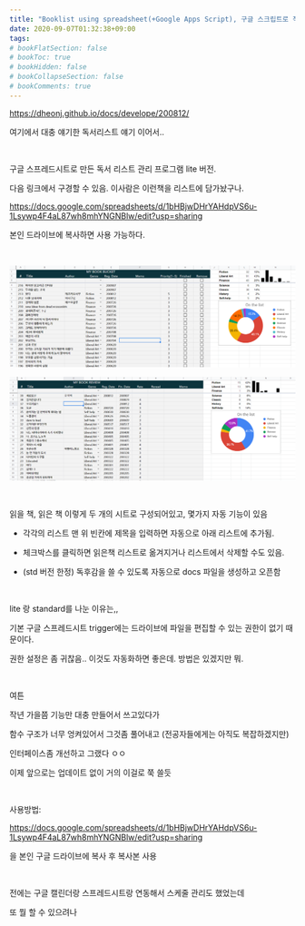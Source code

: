 ```yaml
---
title: "Booklist using spreadsheet(+Google Apps Script), 구글 스크립트로 작성한 북리스트 자동 관리 프로그램"
date: 2020-09-07T01:32:38+09:00
tags:
# bookFlatSection: false
# bookToc: true
# bookHidden: false
# bookCollapseSection: false
# bookComments: true
---
```


https://dheonj.github.io/docs/develope/200812/

여기에서 대충 얘기한 독서리스트 얘기 이어서.. 

<br/>

구글 스프레드시트로 만든 독서 리스트 관리 프로그램 lite 버전.

다음 링크에서 구경할 수 있음. 이사람은 이런책을 리스트에 담가놨구나.

https://docs.google.com/spreadsheets/d/1bHBjwDHrYAHdpVS6u-1Lsywp4F4aL87wh8mhYNGNBlw/edit?usp=sharing

본인 드라이브에 복사하면 사용 가능하다.

  <br/>

![200907_1](/image/200907_1.png)

![200907_2](/image/200907_2.png)

<br/>

읽을 책, 읽은 책 이렇게 두 개의 시트로 구성되어있고, 몇가지 자동 기능이 있음 

- 각각의 리스트 맨 위 빈칸에 제목을 입력하면 자동으로 아래 리스트에 추가됨. 

- 체크박스를 클릭하면 읽은책 리스트로 옮겨지거나 리스트에서 삭제할 수도 있음.

- (std 버전 한정) 독후감을 쓸 수 있도록 자동으로 docs 파일을 생성하고 오픈함 

<br/>

lite 랑 standard를 나눈 이유는,, 

기본 구글 스프레드시트 trigger에는 드라이브에 파일을 편집할 수 있는 권한이 없기 때문이다.

권한 설정은 좀 귀찮음.. 이것도 자동화하면 좋은데. 방법은 있겠지만 뭐.

 <br/>

여튼

작년 가을쯤 기능만 대충 만들어서 쓰고있다가 

함수 구조가 너무 엉켜있어서 그것좀 풀어내고 (전공자들에게는 아직도 복잡하겠지만)

인터페이스좀 개선하고 그랬다 ㅇㅇ

이제 앞으로는 업데이트 없이 거의 이걸로 쭉 쓸듯

<br/>

사용방법:

https://docs.google.com/spreadsheets/d/1bHBjwDHrYAHdpVS6u-1Lsywp4F4aL87wh8mhYNGNBlw/edit?usp=sharing

을 본인 구글 드라이브에 복사 후 복사본 사용

<br/>

전에는 구글 캘린더랑 스프레드시트랑 연동해서 스케줄 관리도 했었는데

또 뭘 할 수 있으려나